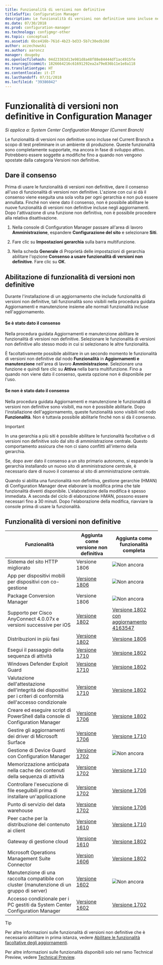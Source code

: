 ```yaml
---
title: Funzionalità di versioni non definitive
titleSuffix: Configuration Manager
description: Le funzionalità di versioni non definitive sono incluse nel Current Branch a scopo di test preliminare in un ambiente di produzione.
ms.date: 07/30/2018
ms.prod: configuration-manager
ms.technology: configmgr-other
ms.topic: conceptual
ms.assetid: 6bce416b-761d-4b23-bd33-5b7c30edb10d
author: aczechowski
ms.author: aaroncz
manager: dougeby
ms.openlocfilehash: 04d23383d13e981d8a48f88e84444df1ac4915fe
ms.sourcegitcommit: 1826664216c61691292ea2a79e836b11e1e8a118
ms.translationtype: HT
ms.contentlocale: it-IT
ms.lasthandoff: 07/31/2018
ms.locfileid: "39386042"
---
```

# <a name="pre-release-features-in-configuration-manager"></a>Funzionalità di versioni non definitive in Configuration Manager

*Si applica a: System Center Configuration Manager (Current Branch)*

Le funzionalità di versioni non definitive sono incluse nel Current Branch a scopo di test preliminare in un ambiente di produzione. Queste funzionalità sono completamente supportate, ma ancora in fase di sviluppo attivo. Potrebbero essere soggette a modifiche fino a quando non vengono spostate dalla categoria Versioni non definitive.



## <a name="give-consent"></a>Dare il consenso  

Prima di usare le funzionalità di versioni non definitive, dare il consenso all'uso di funzionalità di versioni non definitive. L'azione con cui si dà il consenso viene eseguita una sola volta per ogni gerarchia e non può essere annullata. Finché non viene dato il consenso, non è possibile abilitare le nuove funzionalità di versioni non definitive incluse negli aggiornamenti. Dopo l'attivazione di una funzione non definitiva, non è possibile procedere alla relativa disattivazione.

1. Nella console di Configuration Manager passare all'area di lavoro **Amministrazione**, espandere **Configurazione del sito** e selezionare **Siti**.  

2. Fare clic su **Impostazioni gerarchia** sulla barra multifunzione.  

3. Nella scheda **Generale** di Proprietà delle impostazioni di gerarchia abilitare l'opzione **Consenso a usare funzionalità di versioni non definitive**. Fare clic su **OK**.  



## <a name="enabling-pre-release-features"></a>Abilitazione di funzionalità di versioni non definitive

Durante l'installazione di un aggiornamento che include funzionalità di versioni non definitive, tali funzionalità sono visibili nella procedura guidata Aggiornamenti e manutenzione insieme alle normali funzionalità incluse nell'aggiornamento.

#### <a name="if-you-have-given-consent"></a>Se è stato dato il consenso
Nella procedura guidata Aggiornamenti e manutenzione abilitare le funzionalità di versioni non definitive. Selezionare le funzionalità di versioni non definitive allo stesso modo in cui si selezionano le altre funzionalità.     

È facoltativamente possibile abilitare in un secondo momento le funzionalità di versioni non definitive dal nodo **Funzionalità** in **Aggiornamenti e manutenzione** nell'area di lavoro **Amministrazione**. Selezionare una funzione e quindi fare clic su **Attiva** nella barra multifunzione. Fino a quando non viene dato il consenso, questa opzione non è disponibile per l'uso.

#### <a name="if-you-havent-given-consent"></a>Se non è stato dato il consenso
Nella procedura guidata Aggiornamenti e manutenzione le funzionalità di versioni non definitive sono visibili, ma non è possibile abilitarle. Dopo l'installazione dell'aggiornamento, queste funzionalità sono visibili nel nodo **Funzionalità**. Non è tuttavia possibile abilitarle finché non si dà il consenso.


> [!Important]  
> In una gerarchia a più siti è possibile abilitare le funzionalità facoltative o di versioni non definitive solo dal sito di amministrazione centrale. Questo comportamento assicura che non ci siano conflitti all'interno della gerarchia. <!--507197-->  
> 
> Se, dopo aver dato il consenso a un sito primario autonomo, si espande la gerarchia installando un nuovo sito di amministrazione centrale, è necessario dare di nuovo il consenso al sito di amministrazione centrale.  

Quando si abilita una funzionalità non definitiva, gestione gerarchie (HMAN) di Configuration Manager deve elaborare la modifica prima che tale funzionalità diventi disponibile. L'elaborazione della modifica è spesso immediata. A seconda del ciclo di elaborazione HMAN, possono essere necessari fino a 30 minuti. Dopo l'elaborazione della modifica, riavviare la console prima di usare la funzionalità.



## <a name="pre-release-features"></a>Funzionalità di versioni non definitive

<!--Note/tip for target article

> [!Note]  
> In this version of Configuration Manager, <feature name> is a pre-release feature. To enable it, see [Pre-release features](/sccm/core/servers/manage/pre-release-features).  


> [!Tip]  
> This feature was first introduced in version 1702 as a [pre-release feature](/sccm/core/servers/manage/pre-release-features). Beginning with version 1706, this feature is no longer a pre-release feature.  

-->


| Funzionalità          | Aggiunta come versione non definitiva | Aggiunta come funzionalità completa |  
|------------------|----------------------|-------------------------|
| Sistema del sito HTTP migliorato<!--1356889,1358228-->|Versione 1806|![Non ancora](media/red_x.png)|
| App per dispositivi mobili per dispositivi con co-gestione<!--1357892-->|[Versione 1806](/sccm/core/clients/manage/co-management-switch-workloads#workloads-able-to-be-transitioned-to-intune)|![Non ancora](media/red_x.png)|
| Package Conversion Manager<!--1357861-->|Versione 1806|![Non ancora](media/red_x.png)|
| Supporto per Cisco AnyConnect 4.0.07x e versioni successive per iOS<!--1357393-->|[Versione 1802](/sccm/mdm/deploy-use/create-vpn-profiles)| [Versione 1802 con aggiornamento 4163547](/sccm/mdm/deploy-use/create-vpn-profiles) |
| Distribuzioni in più fasi <!--1356837-->|[Versione 1802](/sccm/osd/deploy-use/create-phased-deployment-for-task-sequence)|[Versione 1806](/sccm/osd/deploy-use/create-phased-deployment-for-task-sequence)|
| Esegui il passaggio della sequenza di attività <!-- 1261338 --> |  [Versione 1710](/sccm/osd/understand/task-sequence-steps#child-task-sequence) |[Versione 1802](/sccm/osd/deploy-use/manage-task-sequences-to-automate-tasks#add-child-task-sequences-to-a-task-sequence)|
| Windows Defender Exploit Guard <!-- 1355468 --> |  [Versione 1710](/sccm/protect/deploy-use/create-deploy-exploit-guard-policy) |[Versione 1802](/sccm/protect/deploy-use/create-deploy-exploit-guard-policy)|
| Valutazione dell'attestazione dell'integrità dei dispositivi per i criteri di conformità dell'accesso condizionale <!-- 1235616 --> |  [Versione 1710](/sccm/mdm/deploy-use/manage-access-to-o365-services-for-pcs-managed-by-sccm) |[Versione 1802](/sccm/mdm/deploy-use/manage-access-to-o365-services-for-pcs-managed-by-sccm)|
| Creare ed eseguire script di PowerShell dalla console di Configuration Manager <!-- 1236459 --> |  [Versione 1706](/sccm/apps/deploy-use/create-deploy-scripts)|[Versione 1802](/sccm/apps/deploy-use/create-deploy-scripts)|
| Gestire gli aggiornamenti dei driver di Microsoft Surface <!-- 1098490 --> |  [Versione 1706](/sccm/sum/get-started/configure-classifications-and-products) | [Versione 1710](/sccm/sum/get-started/configure-classifications-and-products)|
| Gestione di Device Guard con Configuration Manager <!-- 1319346 --> |  [Versione 1702](/sccm/protect/deploy-use/use-device-guard-with-configuration-manager)|![Non ancora](media/red_x.png)|
| Memorizzazione anticipata nella cache dei contenuti della sequenza di attività <!-- 1021244 --> |  [Versione 1702](/sccm/osd/deploy-use/create-a-task-sequence-to-upgrade-an-operating-system#configure-pre-cache-content) | [Versione 1710](/sccm/osd/deploy-use/create-a-task-sequence-to-upgrade-an-operating-system#configure-pre-cache-content)|
| Controllare l'esecuzione di file eseguibili prima di installare un'applicazione <!-- 1284624 --> |   [Versione 1702](/sccm/apps/deploy-use/deploy-applications#how-to-check-for-running-executable-files-before-installing-an-application) |[Versione 1706](/sccm/apps/deploy-use/deploy-applications#how-to-check-for-running-executable-files-before-installing-an-application)|
| Punto di servizio del data warehouse <!-- 1277922 --> |  [Versione 1702](/sccm/core/servers/manage/data-warehouse) |[Versione 1706](/sccm/core/servers/manage/data-warehouse)|
| Peer cache per la distribuzione del contenuto ai client <!-- 1101436 --> |  [Versione 1610](/sccm/core/plan-design/hierarchy/client-peer-cache) | [Versione 1710](/sccm/core/plan-design/hierarchy/client-peer-cache)|
| Gateway di gestione cloud <!-- 1101764 --> |  [Versione 1610](/sccm/core/clients/manage/plan-cloud-management-gateway) |[Versione 1802](/sccm/core/clients/manage/plan-cloud-management-gateway)|
| Microsoft Operations Management Suite Connector <!-- 1236739 --> | [Version 1606](/sccm/core/clients/manage/sync-data-microsoft-operations-management-suite) |[Versione 1802](/sccm/core/clients/manage/sync-data-microsoft-operations-management-suite)|
| Manutenzione di una raccolta compatibile con cluster (manutenzione di un gruppo di server) <!-- 1081776 --> | [Versione 1602](/sccm/core/get-started/capabilities-in-technical-preview-1605#BKMK_ServerGroups)|![Non ancora](media/red_x.png)|
| Accesso condizionale per i PC gestiti da System Center Configuration Manager <!--  --> | [Versione 1602](/sccm/mdm/deploy-use/manage-access-to-o365-services-for-pcs-managed-by-sccm)     | [Versione 1702](/sccm/mdm/deploy-use/manage-access-to-o365-services-for-pcs-managed-by-sccm)                     |
<!--Image used = ![Not yet](media/red_x.png) -->

> [!Tip]  
> Per altre informazioni sulle funzionalità di versioni non definitive che è necessario abilitare in prima istanza, vedere [Abilitare le funzionalità facoltative degli aggiornamenti](/sccm/core/servers/manage/install-in-console-updates#bkmk_options).  
> 
> Per altre informazioni sulle funzionalità disponibili solo nel ramo Technical Preview, vedere [Technical Preview](/sccm/core/get-started/technical-preview).  
